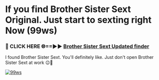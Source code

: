 # If you find Brother Sister Sext Original. Just start to sexting right Now (99ws)

<h3>🔴 CLICK HERE 🌐==►► <a href="https://tinyurl.com/2s32jyrn" rel="nofollow">Brother Sister Sext Updated finder</a></h3>

I found Brother Sister Sext. You'll definitely like. Just don't open Brother Sister Sext at work 😉💬

[![99ws](https://i.imgur.com/sZc9xG4.jpeg)](https://tinyurl.com/2s32jyrn)
